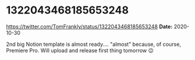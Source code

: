# 1322043468185653248
https://twitter.com/TomFrankly/status/1322043468185653248
**Date:** 2020-10-30

2nd big Notion template is almost ready.... "almost" because, of course, Premiere Pro. Will upload and release first thing tomorrow 😉
